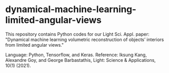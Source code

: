 # dynamical-machine-learning-limited-angular-views
This repository contains Python codes for our Light Sci. Appl. paper: "Dynamical machine learning volumetric reconstruction of objects’ interiors from limited angular views."

Language: Python, Tensorflow, and Keras.
Reference: Iksung Kang, Alexandre Goy, and George Barbastathis, Light: Science & Applications, 10(1) (2021).
